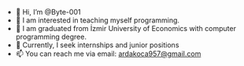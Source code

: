 - 👋 Hi, I’m @Byte-001
- 👀 I am interested in teaching myself programming.
- 🏫 I am graduated from İzmir University of Economics with computer programming degree.
- 🏢 Currently, I seek internships and junior positions
- 📫 You can reach me via email: ardakoca957@gmail.com



